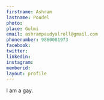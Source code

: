 ```yaml
---
firstname: Ashram
lastname: Poudel
photo: 
place: Gulmi
email: ashrampaudyalroll@gmail.com
phonenumber: 9860081973
facebook: 
twitter:
linkedin:
instagram:
memberid:
layout: profile
---
```


I am a gay.
